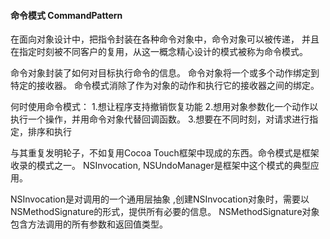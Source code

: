 ####  命令模式 CommandPattern

在面向对象设计中，把指令封装在各种命令对象中，命令对象可以被传递，
并且在指定时刻被不同客户的复用，从这一概念精心设计的模式被称为命令模式。

命令对象封装了如何对目标执行命令的信息。
命令对象将一个或多个动作绑定到特定的接收器。
命令模式消除了作为对象的动作和执行它的接收器之间的绑定。


何时使用命令模式：
1.想让程序支持撤销恢复功能
2.想用对象参数化一个动作以执行一个操作，并用命令对象代替回调函数。
3.想要在不同时刻，对请求进行指定，排序和执行


与其重复发明轮子，不如复用Cocoa Touch框架中现成的东西。命令模式是框架收录的模式之一。
NSInvocation, NSUndoManager是框架中这个模式的典型应用。

NSInvocation是对调用的一个通用层抽象 ,创建NSInvocation对象时，需要以NSMethodSignature的形式，提供所有必要的信息。
NSMethodSignature对象包含方法调用的所有参数和返回值类型。
